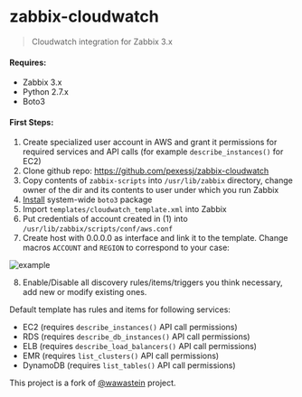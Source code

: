 # zabbix-cloudwatch
> Cloudwatch integration for Zabbix 3.x

#### Requires:
- Zabbix 3.x
- Python 2.7.x
- Boto3

#### First Steps:

1. Create specialized user account in AWS and grant it permissions for required services and API calls (for example `describe_instances()` for EC2)
2. Clone github repo: https://github.com/pexessj/zabbix-cloudwatch
3. Copy contents of `zabbix-scripts` into `/usr/lib/zabbix` directory, change owner of  the dir and its contents to user under which you run Zabbix
4. [Install](http://boto3.readthedocs.io/en/latest/guide/quickstart.html) system-wide `boto3` package
5. Import `templates/cloudwatch_template.xml` into Zabbix
6. Put credentials of account created in (1) into `/usr/lib/zabbix/scripts/conf/aws.conf`
7. Create host with 0.0.0.0 as interface and link it to the template. Change macros `ACCOUNT` and `REGION` to correspond to your case:

![example](http://pichoster.net/images/2017/08/25/28a121dc1fb35b88c3970bdbd3971f71.png)

8. Enable/Disable all discovery rules/items/triggers you think necessary, add new or modify existing ones.

Default template has rules and items for following services:
* EC2 (requires `describe_instances()` API call permissions)
* RDS (requires `describe_db_instances()` API call permissions)
* ELB (requires `describe_load_balancers()` API call permissions)
* EMR (requires `list_clusters()` API call permissions)
* DynamoDB (requires `list_tables()` API call permissions)

This project is a fork of [@wawastein](https://github.com/wawastein/zabbix-cloudwatch) project.
